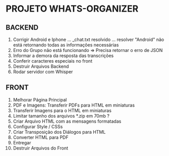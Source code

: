 # PROJETO WHATS-ORGANIZER
## BACKEND 

1. Corrigir Android e Iphone ... _chat.txt resolvido ... resolver "Android" não está retornando todas as informações necessárias
2. Erro do Grupo não está funcionando => Precisa retornar o erro de JSON
3. Informar a demora da resposta das transcrições
4. Conferir caracteres especiais no front
5. Destruir Arquivos Backend 
6. Rodar servidor com Whisper

## FRONT
1. Melhorar Página Principal
2. PDF e Imagens: Transferir PDFs para HTML em miniaturas
3. Transferir Imagens para o HTML em miniaturas
4. Limitar tamanho dos arquivos *.zip em 70mb ?
5. Criar Arquivo HTML com as mensagens formatadas
6. Configurar Style / CSSs
7. Criar Transposição dos Diálogos para HTML
8. Converter HTML para PDF
9. Entregar
10. Destruir Arquivos do Front 

